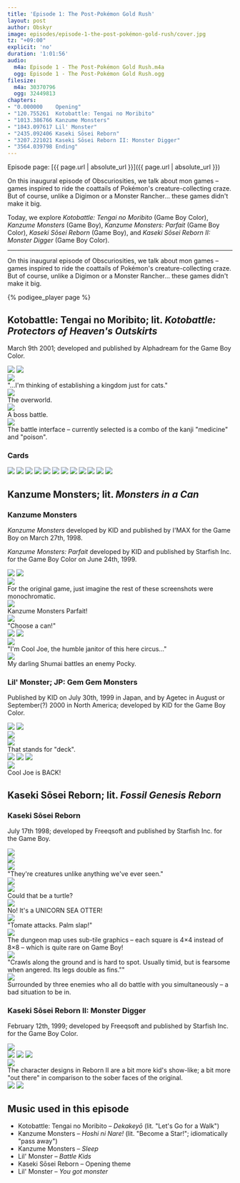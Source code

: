 ```yaml
---
title: 'Episode 1: The Post-Pokémon Gold Rush'
layout: post
author: Obskyr
image: episodes/episode-1-the-post-pokémon-gold-rush/cover.jpg
tz: "+09:00"
explicit: 'no'
duration: '1:01:56'
audio:
  m4a: Episode 1 - The Post-Pokémon Gold Rush.m4a
  ogg: Episode 1 - The Post-Pokémon Gold Rush.ogg
filesize:
  m4a: 30370796
  ogg: 32449813
chapters:
- "0.000000    Opening"
- "120.755261  Kotobattle: Tengai no Moribito"
- "1013.386766 Kanzume Monsters"
- "1843.097617 Lil' Monster"
- "2435.092406 Kaseki Sōsei Reborn"
- "3207.221021 Kaseki Sōsei Reborn II: Monster Digger"
- "3564.039798 Ending"
---
```


Episode page: [{{ page.url | absolute_url }}]({{ page.url | absolute_url }})

On this inaugural episode of Obscuriosities, we talk about mon games – games inspired to ride the coattails of Pokémon's creature-collecting craze. But of course, unlike a Digimon or a Monster Rancher… these games didn't make it big.

Today, we explore *Kotobattle: Tengai no Moribito* (Game Boy Color), *Kanzume Monsters* (Game Boy), *Kanzume Monsters: Parfait* (Game Boy Color), *Kaseki Sōsei Reborn* (Game Boy), and *Kaseki Sōsei Reborn II: Monster Digger* (Game Boy Color).

-----

On this inaugural episode of Obscuriosities, we talk about mon games – games inspired to ride the coattails of Pokémon's creature-collecting craze. But of course, unlike a Digimon or a Monster Rancher… these games didn't make it big.

{% podigee_player page %}

## Kotobattle: Tengai no Moribito; lit. *Kotobattle: Protectors of Heaven's Outskirts*

March 9th 2001; developed and published by Alphadream for the Game Boy Color.

<div class="images">
<img src="{{ site.baseurl }}/assets/episodes/episode-1-the-post-pok%C3%A9mon-gold-rush/images/kotobattle/cover.jpg">

<img src="{{ site.baseurl }}/assets/episodes/episode-1-the-post-pok%C3%A9mon-gold-rush/images/kotobattle/1.png">
</div>

<div class="images three-wide">
<div class="image-container">
<img src="{{ site.baseurl }}/assets/episodes/episode-1-the-post-pok%C3%A9mon-gold-rush/images/kotobattle/3.jpg">
<div class="caption">"…I'm thinking of establishing a kingdom just for cats."</div>
</div>

<div class="image-container">
<img src="{{ site.baseurl }}/assets/episodes/episode-1-the-post-pok%C3%A9mon-gold-rush/images/kotobattle/2.png">
<div class="caption">The overworld.</div>
</div>
</div>

<div class="images three-wide captiony">
<div class="image-container">
<img src="{{ site.baseurl }}/assets/episodes/episode-1-the-post-pok%C3%A9mon-gold-rush/images/kotobattle/4.png">
<div class="caption">A boss battle.</div>
</div>

<div class="image-container">
<img src="{{ site.baseurl }}/assets/episodes/episode-1-the-post-pok%C3%A9mon-gold-rush/images/kotobattle/5.png">
<div class="caption">The battle interface – currently selected is a combo of the kanji "medicine" and "poison".</div>
</div>
</div>

### Cards

<div class="images four-wide">
<img src="{{ site.baseurl }}/assets/episodes/episode-1-the-post-pok%C3%A9mon-gold-rush/images/kotobattle/6.png">

<img src="{{ site.baseurl }}/assets/episodes/episode-1-the-post-pok%C3%A9mon-gold-rush/images/kotobattle/7.png">

<img src="{{ site.baseurl }}/assets/episodes/episode-1-the-post-pok%C3%A9mon-gold-rush/images/kotobattle/8.png">

<img src="{{ site.baseurl }}/assets/episodes/episode-1-the-post-pok%C3%A9mon-gold-rush/images/kotobattle/9.png">

<img src="{{ site.baseurl }}/assets/episodes/episode-1-the-post-pok%C3%A9mon-gold-rush/images/kotobattle/10.png">

<img src="{{ site.baseurl }}/assets/episodes/episode-1-the-post-pok%C3%A9mon-gold-rush/images/kotobattle/11.png">

<img src="{{ site.baseurl }}/assets/episodes/episode-1-the-post-pok%C3%A9mon-gold-rush/images/kotobattle/12.png">

<img src="{{ site.baseurl }}/assets/episodes/episode-1-the-post-pok%C3%A9mon-gold-rush/images/kotobattle/13.png">

<img src="{{ site.baseurl }}/assets/episodes/episode-1-the-post-pok%C3%A9mon-gold-rush/images/kotobattle/14.png">

<img src="{{ site.baseurl }}/assets/episodes/episode-1-the-post-pok%C3%A9mon-gold-rush/images/kotobattle/15.png">

<img src="{{ site.baseurl }}/assets/episodes/episode-1-the-post-pok%C3%A9mon-gold-rush/images/kotobattle/16.png">

<img src="{{ site.baseurl }}/assets/episodes/episode-1-the-post-pok%C3%A9mon-gold-rush/images/kotobattle/17.png">
</div>

## Kanzume Monsters; lit. *Monsters in a Can*

### Kanzume Monsters

*Kanzume Monsters* developed by KID and published by I'MAX for the Game Boy on March 27th, 1998.

*Kanzume Monsters: Parfait* developed by KID and published by Starfish Inc. for the Game Boy Color on June 24th, 1999.

<div class="images">
<img src="{{ site.baseurl }}/assets/episodes/episode-1-the-post-pok%C3%A9mon-gold-rush/images/kanzume-monsters/cover-1.png">

<img src="{{ site.baseurl }}/assets/episodes/episode-1-the-post-pok%C3%A9mon-gold-rush/images/kanzume-monsters/cover-2.png">
</div>


<div class="images three-wide captiony">
<div class="image-container">
<img src="{{ site.baseurl }}/assets/episodes/episode-1-the-post-pok%C3%A9mon-gold-rush/images/kanzume-monsters/1.png">
<div class="caption">For the original game, just imagine the rest of these screenshots were monochromatic.</div>
</div>

<div class="image-container">
<img src="{{ site.baseurl }}/assets/episodes/episode-1-the-post-pok%C3%A9mon-gold-rush/images/kanzume-monsters/2.png">
<div class="caption">Kanzume Monsters Parfait!</div>
</div>

<div class="image-container">
<img src="{{ site.baseurl }}/assets/episodes/episode-1-the-post-pok%C3%A9mon-gold-rush/images/kanzume-monsters/3.png">
<div class="caption">"Choose a can!"</div>
</div>

<img src="{{ site.baseurl }}/assets/episodes/episode-1-the-post-pok%C3%A9mon-gold-rush/images/kanzume-monsters/4.png">

<img src="{{ site.baseurl }}/assets/episodes/episode-1-the-post-pok%C3%A9mon-gold-rush/images/kanzume-monsters/5.png">

<div class="image-container">
<img src="{{ site.baseurl }}/assets/episodes/episode-1-the-post-pok%C3%A9mon-gold-rush/images/kanzume-monsters/6.png">
<div class="caption">"I'm Cool Joe, the humble janitor of this here circus…"</div>
</div>

<div class="image-container">
<img src="{{ site.baseurl }}/assets/episodes/episode-1-the-post-pok%C3%A9mon-gold-rush/images/kanzume-monsters/7.png">
<div class="caption">My darling Shumai battles an enemy Pocky.</div>
</div>
</div>

### Lil' Monster; JP: Gem Gem Monsters

Published by KID on July 30th, 1999 in Japan, and by Agetec in August or September(?) 2000 in North America; developed by KID for the Game Boy Color.

<div class="images">
<img src="{{ site.baseurl }}/assets/episodes/episode-1-the-post-pok%C3%A9mon-gold-rush/images/lil-monster/cover-1.png">

<img src="{{ site.baseurl }}/assets/episodes/episode-1-the-post-pok%C3%A9mon-gold-rush/images/lil-monster/cover-2.png">
</div>

<div class="images three-wide captiony">
<img src="{{ site.baseurl }}/assets/episodes/episode-1-the-post-pok%C3%A9mon-gold-rush/images/lil-monster/1.png">

<div class="image-container">
<img src="{{ site.baseurl }}/assets/episodes/episode-1-the-post-pok%C3%A9mon-gold-rush/images/lil-monster/2.png">
<div class="caption">That stands for "deck".</div>
</div>

<img src="{{ site.baseurl }}/assets/episodes/episode-1-the-post-pok%C3%A9mon-gold-rush/images/lil-monster/3.png">

<img src="{{ site.baseurl }}/assets/episodes/episode-1-the-post-pok%C3%A9mon-gold-rush/images/lil-monster/4.png">

<img src="{{ site.baseurl }}/assets/episodes/episode-1-the-post-pok%C3%A9mon-gold-rush/images/lil-monster/5.png">

<div class="image-container">
<img src="{{ site.baseurl }}/assets/episodes/episode-1-the-post-pok%C3%A9mon-gold-rush/images/lil-monster/6.png">
<div class="caption">Cool Joe is BACK!</div>
</div>
</div>

## Kaseki Sōsei Reborn; lit. *Fossil Genesis Reborn*

### Kaseki Sōsei Reborn

July 17th 1998; developed by Freeqsoft and published by Starfish Inc. for the Game Boy.

<img src="{{ site.baseurl }}/assets/episodes/episode-1-the-post-pok%C3%A9mon-gold-rush/images/reborn/cover.png">

<div class="images three-wide captiony">
<img src="{{ site.baseurl }}/assets/episodes/episode-1-the-post-pok%C3%A9mon-gold-rush/images/reborn/1.png">

<div class="image-container">
<img src="{{ site.baseurl }}/assets/episodes/episode-1-the-post-pok%C3%A9mon-gold-rush/images/reborn/2.png">
<div class="caption">"They're creatures unlike anything we've ever seen."</div>
</div>

<img src="{{ site.baseurl }}/assets/episodes/episode-1-the-post-pok%C3%A9mon-gold-rush/images/reborn/3.png">

<div class="image-container">
<img src="{{ site.baseurl }}/assets/episodes/episode-1-the-post-pok%C3%A9mon-gold-rush/images/reborn/4.png">
<div class="caption">Could that be a turtle?</div>
</div>

<div class="image-container">
<img src="{{ site.baseurl }}/assets/episodes/episode-1-the-post-pok%C3%A9mon-gold-rush/images/reborn/5.png">
<div class="caption">No! It's a UNICORN SEA OTTER!</div>
</div>

<div class="image-container">
<img src="{{ site.baseurl }}/assets/episodes/episode-1-the-post-pok%C3%A9mon-gold-rush/images/reborn/6.png">
<div class="caption">"Tomate attacks. Palm slap!"</div>
</div>

<div class="image-container">
<img src="{{ site.baseurl }}/assets/episodes/episode-1-the-post-pok%C3%A9mon-gold-rush/images/reborn/7.png">
<div class="caption">The dungeon map uses sub-tile graphics – each square is 4×4 instead of 8×8 – which is quite rare on Game Boy!</div>
</div>

<div class="image-container">
<img src="{{ site.baseurl }}/assets/episodes/episode-1-the-post-pok%C3%A9mon-gold-rush/images/reborn/8.png">
<div class="caption">"Crawls along the ground and is hard to spot. Usually timid, but is fearsome when angered. Its legs double as fins.""</div>
</div>

<div class="image-container">
<img src="{{ site.baseurl }}/assets/episodes/episode-1-the-post-pok%C3%A9mon-gold-rush/images/reborn/9.png">
<div class="caption">Surrounded by three enemies who all do battle with you simultaneously – a bad situation to be in.</div>
</div>
</div>

### Kaseki Sōsei Reborn II: Monster Digger

February 12th, 1999; developed by Freeqsoft and published by Starfish Inc. for the Game Boy Color.

<div class="images">
<img src="{{ site.baseurl }}/assets/episodes/episode-1-the-post-pok%C3%A9mon-gold-rush/images/reborn-ii/cover.png">
</div>

<div class="images three-wide captiony">
<img src="{{ site.baseurl }}/assets/episodes/episode-1-the-post-pok%C3%A9mon-gold-rush/images/reborn-ii/1.png">

<img src="{{ site.baseurl }}/assets/episodes/episode-1-the-post-pok%C3%A9mon-gold-rush/images/reborn-ii/2.png">

<img src="{{ site.baseurl }}/assets/episodes/episode-1-the-post-pok%C3%A9mon-gold-rush/images/reborn-ii/3.png">

<div class="image-container">
<img src="{{ site.baseurl }}/assets/episodes/episode-1-the-post-pok%C3%A9mon-gold-rush/images/reborn-ii/4.png">
<div class="caption">The character designs in Reborn II are a bit more kid's show-like; a bit more "out there" in comparison to the sober faces of the original.</div>
</div>

<img src="{{ site.baseurl }}/assets/episodes/episode-1-the-post-pok%C3%A9mon-gold-rush/images/reborn-ii/5.png">

<img src="{{ site.baseurl }}/assets/episodes/episode-1-the-post-pok%C3%A9mon-gold-rush/images/reborn-ii/6.png">
</div>

## Music used in this episode

- Kotobattle: Tengai no Moribito – *Dekakeyō* (lit. "Let's Go for a Walk")
- Kanzume Monsters – *Hoshi ni Nare!* (lit. "Become a Star!"; idiomatically "pass away")
- Kanzume Monsters – *Sleep*
- Lil' Monster – *Battle Kids*
- Kaseki Sōsei Reborn – Opening theme
- Lil' Monster – *You got monster*
